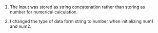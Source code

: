 1. The input was stored as string concatenation rather than storing as number for numerical calculation.

2. I changed the type of data form string to number when initializing num1 and num2.